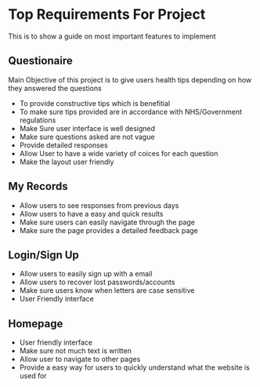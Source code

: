 # Top Requirements For Project
This is to show a guide on most important features to implement

## Questionaire

Main Objective of this project is to give users health tips depending on how they answered the questions
* To provide constructive tips which is benefitial
* To make sure tips provided are in accordance with NHS/Government regulations
* Make Sure user interface is well designed 
* Make sure questions asked are not vague
* Provide detailed responses
* Allow User to have a wide variety of coices for each question
* Make the layout user friendly

## My Records

* Allow users to see responses from previous days
* Allow users to have a easy and quick results 
* Make sure users can easily navigate through the page
* Make sure the page provides a detailed feedback page

## Login/Sign Up 

* Allow users to easily sign up with a email
* Allow users to recover lost passwords/accounts
* Make sure users know when letters are case sensitive 
* User Friendly interface

## Homepage

* User friendly interface
* Make sure not much text is written
* Allow user to navigate to other pages
* Provide a easy way for users to quickly understand what the website is used for
